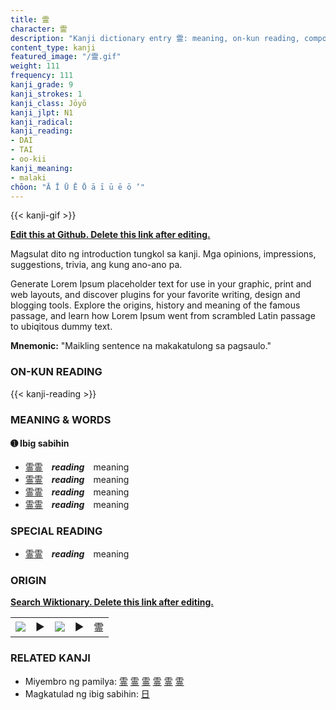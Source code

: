 ```yaml
---
title: 霊
character: 霊
description: "Kanji dictionary entry 霊: meaning, on-kun reading, compounds, origin, related kanji"
content_type: kanji
featured_image: "/霊.gif"
weight: 111
frequency: 111
kanji_grade: 9
kanji_strokes: 1
kanji_class: Jōyō
kanji_jlpt: N1
kanji_radical: 
kanji_reading: 
- DAI
- TAI
- oo-kii
kanji_meaning:
- malaki
chōon: "Ā Ī Ū Ē Ō ā ī ū ē ō ’"
---
```

[//]: # (Don't edit the line below. Kanji animated GIF code is automatically generated.)
{{< kanji-gif >}}

[//]: # (Edit below this line.)

**[Edit this at Github. Delete this link after editing.](https://github.com/tim0g/tim/tree/main/content/kanji/霊/index.md)**

Magsulat dito ng introduction tungkol sa kanji. Mga opinions, impressions, suggestions, trivia, ang kung ano-ano pa.

Generate Lorem Ipsum placeholder text for use in your graphic, print and web layouts, and discover plugins for your favorite writing, design and blogging tools. Explore the origins, history and meaning of the famous passage, and learn how Lorem Ipsum went from scrambled Latin passage to ubiqitous dummy text.
 
**Mnemonic:** "Maikling sentence na makakatulong sa pagsaulo."

### ON-KUN READING

[//]: # (Don't edit the line below. ON-KUN READING code is automatically generated.)
{{< kanji-reading >}}

### MEANING & WORDS

#### ➊ **Ibig sabihin**
  - [霊](../霊)[霊](../霊)　***reading***　meaning
  - [霊](../霊)[霊](../霊)　***reading***　meaning
  - [霊](../霊)[霊](../霊)　***reading***　meaning
  - [霊](../霊)[霊](../霊)　***reading***　meaning

### SPECIAL READING
  - [霊](../霊)[霊](../霊)　***reading***　meaning

### ORIGIN

**[Search Wiktionary. Delete this link after editing.](https://wiktionary.org/wiki/霊)**
<table class="kanji-table"><tr><td>
<img src="60px-霊-bronze.svg.png">
</td><td>▶</td><td>
<img src="60px-霊-oracle.svg.png">
</td><td>▶</td>
<td class="kanji-origin">霊</td>
</tr></table>

### RELATED KANJI
- Miyembro ng pamilya: [霊](../霊) [霊](../霊) [霊](../霊) [霊](../霊) [霊](../霊) [霊](../霊)
- Magkatulad ng ibig sabihin: [日](../日)
